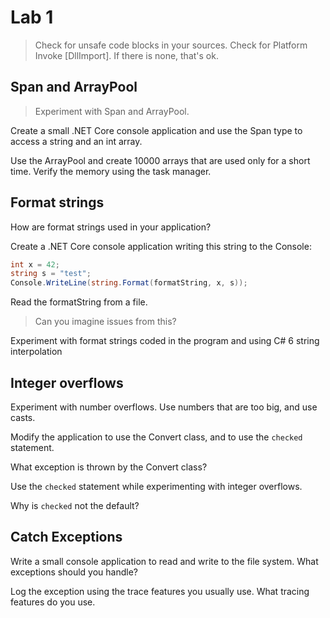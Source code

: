 # Lab 1

> Check for unsafe code blocks in your sources. Check for Platform Invoke [DllImport]. If there is none, that's ok.

## Span and ArrayPool

> Experiment with Span<T> and ArrayPool.

Create a small .NET Core console application and use the Span<T> type to access a string and an int array.

Use the ArrayPool and create 10000 arrays that are used only for a short time. Verify the memory using the task manager. 


## Format strings

How are format strings used in your application?

Create a .NET Core console application writing this string to the Console:

```csharp
int x = 42;
string s = "test";
Console.WriteLine(string.Format(formatString, x, s));
```

Read the formatString from a file. 

> Can you imagine issues from this?

Experiment with format strings coded in the program and using C# 6 string interpolation


## Integer overflows

Experiment with number overflows. Use numbers that are too big, and use casts.

Modify the application to use the Convert class, and to use the `checked` statement.

What exception is thrown by the Convert class?

Use the `checked` statement while experimenting with integer overflows.

Why is `checked` not the default?   

## Catch Exceptions

Write a small console application to read and write to the file system. What exceptions should you handle?

Log the exception using the trace features you usually use. What tracing features do you use.



